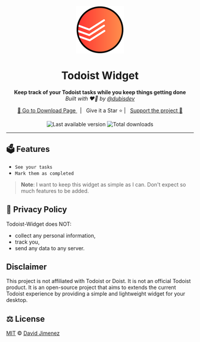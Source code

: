 <p align="center">
  <a href="https://github.com/dubisdev/todoist-widget">
    <img alt="Todoist Widget Icon icon" src="./src-tauri/icons/128x128.png"/>
  </a>
</p>

<h1 align="center">Todoist Widget</h1>

<p align="center">
  <strong>Keep track of your Todoist tasks while you keep things getting done</strong>
  <br/>
  <i>Built with ❤️‍🔥 by <a href="https://github.com/dubisdev">@dubisdev</a></i>
</p>

<p align="center">
  <a href="https://github.com/dubisdev/todoist-widget/releases/latest">
    🔗 Go to Download Page
  </a>
    &nbsp; | &nbsp; Give it a Star ⭐ | &nbsp;
    <a href="https://www.buymeacoffee.com/dubisdev">Support the project 🤝</a>
</p>

<p align="center">
  <img
      src="https://img.shields.io/github/package-json/v/dubisdev/todoist-widget?label=Version&style=flat-square"
      alt="Last available version" />
  <img
      src="https://img.shields.io/github/downloads/dubisdev/todoist-widget/total.svg?style=flat-square&color=blue&label=Downloads"
      alt="Total downloads" />
</p>

<hr />

## 🗳️ Features

- `See your tasks`
- `Mark them as completed`

> **Note**: I want to keep this widget as simple as I can. Don't expect so much features to be added.

## 🔐 Privacy Policy

Todoist-Widget does NOT:

- collect any personal information,
- track you,
- send any data to any server.

## Disclaimer

This project is not affiliated with Todoist or Doist. It is not an official Todoist product. It is an open-source project that aims to extends the current Todoist experience by providing a simple and lightweight widget for your desktop.

## ⚖️ License

[MIT](./LICENSE.md) © [David Jimenez](https://dubis.dev)
